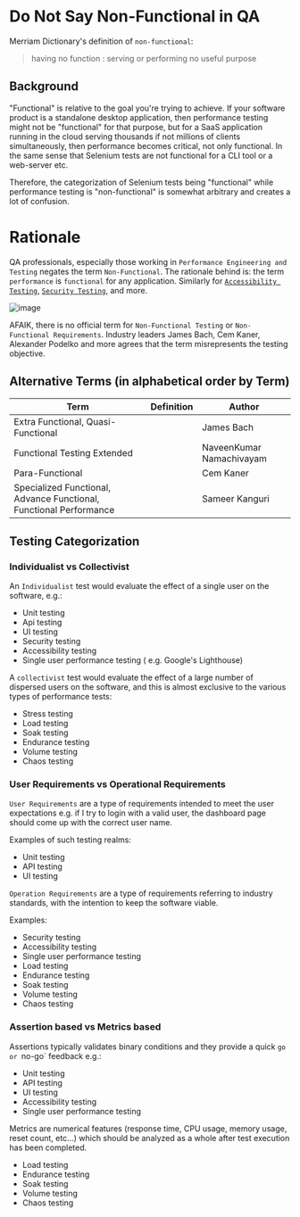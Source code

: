 # Do Not Say Non-Functional in QA

Merriam Dictionary's definition of `non-functional`: 
> having no function : serving or performing no useful purpose

## Background
"Functional" is relative to the goal you're trying to achieve. If your software product is a standalone desktop application, then performance testing might not be "functional" for that purpose, but for a SaaS application running in the cloud serving thousands if not millions of clients simultaneously, then performance becomes critical, not only functional. In the same sense that Selenium tests are not functional for a CLI tool or a web-server etc.

Therefore, the categorization of Selenium tests being "functional" while performance testing is "non-functional" is somewhat arbitrary and creates a lot of confusion.

# Rationale

QA professionals, especially those working in `Performance Engineering and Testing` negates the term `Non-Functional`. The rationale behind is: the term `performance` is `functional` for any application. Similarly for [`Accessibility Testing`](https://web.dev/accessible/), [`Security Testing`](https://owasp.org/www-project-top-ten/), and more.

![image](https://user-images.githubusercontent.com/2826376/193952008-7fd668db-fc00-4d68-92ef-76d1b6848306.png)

AFAIK, there is no official term for `Non-Functional Testing` or `Non-Functional Requirements`. Industry leaders James Bach, Cem Kaner, Alexander Podelko and more agrees that the term misrepresents the testing objective.

## Alternative Terms (in alphabetical order by Term)


| Term          | Definition    | Author        |
| ------------- | ------------- | ------------- | 
| Extra Functional, Quasi-Functional |            | James Bach    |
| Functional Testing Extended |               | NaveenKumar Namachivayam |
| Para-Functional | | Cem Kaner |
| Specialized Functional, Advance Functional, Functional Performance |  | Sameer Kanguri |


## Testing Categorization

### Individualist vs Collectivist

An `Individualist` test would evaluate the effect of a single user on the software, e.g.:

- Unit testing
- Api testing
- UI testing
- Security testing
- Accessibility testing
- Single user performance testing ( e.g. Google's Lighthouse)

A `collectivist` test would evaluate the effect of a large number of dispersed users on the software, and this is almost exclusive to the various types of performance tests:

- Stress testing
- Load testing
- Soak testing
- Endurance testing
- Volume testing
- Chaos testing

### User Requirements vs Operational Requirements

`User Requirements` are a type of requirements intended to meet the user expectations e.g. if I try to login with a valid user, the dashboard page should come up with the correct user name.

Examples of such testing realms:

- Unit testing
- API testing
- UI testing

`Operation Requirements` are a type of requirements referring to industry standards, with the intention to keep the software viable.

Examples:

- Security testing
- Accessibility testing
- Single user performance testing
- Load testing
- Endurance testing
- Soak testing
- Volume testing
- Chaos testing

### Assertion based vs Metrics based

Assertions typically validates binary conditions and they provide a quick `go or `no-go` feedback e.g.:

- Unit testing
- API testing
- UI testing
- Accessibility testing
- Single user performance testing

Metrics are numerical features (response time, CPU usage, memory usage, reset count, etc...) which should be analyzed as a whole after test execution has been completed.

- Load testing
- Endurance testing
- Soak testing
- Volume testing
- Chaos testing
